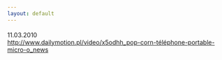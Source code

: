 ```yaml
---
layout: default
---
```


<!--28--><p style="margin: 0px 0px 18px; font-size: 18px; font-family: Helvetica;">
11.03.2010<br>http://www.dailymotion.pl/video/x5odhh_pop-corn-téléphone-portable-micro-o_news<br></p>
